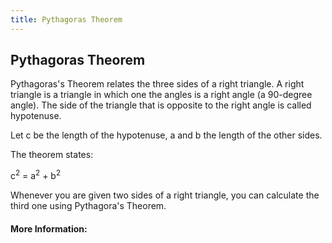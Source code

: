 ```yaml
---
title: Pythagoras Theorem
---
```

## Pythagoras Theorem

Pythagoras's Theorem relates the three sides of a right triangle. A right triangle is a triangle in which one the angles is a right angle (a 90-degree angle). The side of the triangle that is opposite to the right angle is called hypotenuse.

Let c be the length of the hypotenuse, a and b the length of the other sides.

The theorem states:

c<sup>2</sup> = a<sup>2</sup> + b<sup>2</sup>

Whenever you are given two sides of a right triangle, you can calculate the third one using Pythagora's Theorem.

#### More Information:
<!-- Please add any articles you think might be helpful to read before writing the article -->
